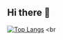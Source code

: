 ## Hi there 👋
[![Top Langs](https://github-readme-stats.vercel.app/api/top-langs/?username=juuuuone&layout=compact&theme=slateorange&langs_count=5)](https://github.com/anuraghazra/github-readme-stats)
<br
  
<!--
**juuuuone/juuuuone** is a ✨ _special_ ✨ repository because its `README.md` (this file) appears on your GitHub profile.



Here are some ideas to get you started:

- 🔭 I’m currently working on ...
- 🌱 I’m currently learning ...
- 👯 I’m looking to collaborate on ...
- 🤔 I’m looking for help with ...
- 💬 Ask me about ...
- 📫 How to reach me: ...
- 😄 Pronouns: ...
- ⚡ Fun fact: ...
-->
